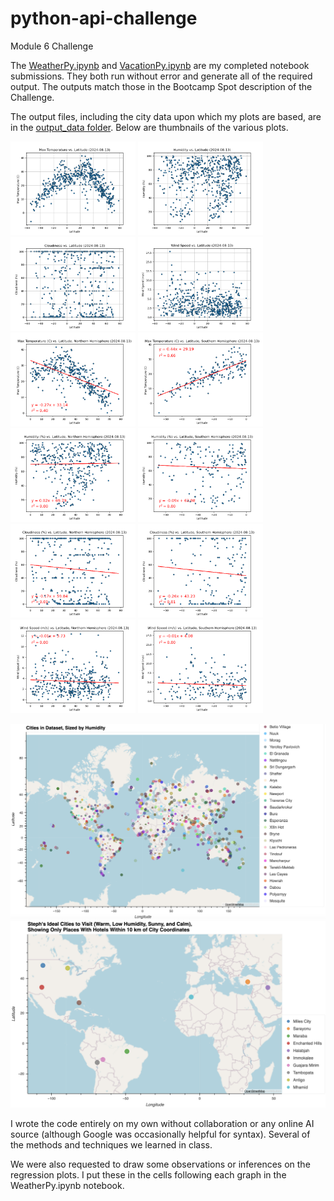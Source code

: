 # python-api-challenge
Module 6 Challenge

The [WeatherPy.ipynb](WeatherPy/WeatherPy.ipynb) and [VacationPy.ipynb](WeatherPy/VacationPy.ipynb) are my completed notebook submissions. They both run without error and generate all of the required output. The outputs match those in the Bootcamp Spot description of the Challenge.

The output files, including the city data upon which my plots are based, are in the [output_data folder](WeatherPy/output_data).  Below are thumbnails of the various plots.

<img src="WeatherPy/output_data/Fig1_maxtemp.png" width=200>
<img src="WeatherPy/output_data/Fig2_humidity.png" width=200>
<img src="WeatherPy/output_data/Fig3_cloudiness.png" width=200>
<img src="WeatherPy/output_data/Fig4_wind.png" width=200>
<img src="WeatherPy/output_data/Fig5_maxtemp_nh_reg.png" width=200>
<img src="WeatherPy/output_data/Fig6_maxtemp_sh_reg.png" width=200>
<img src="WeatherPy/output_data/Fig7_humidity_nh_reg.png" width=200>
<img src="WeatherPy/output_data/Fig8_humidity_sh_reg.png" width=200>
<img src="WeatherPy/output_data/Fig9_cloudiness_nh_reg.png" width=200>
<img src="WeatherPy/output_data/Fig10_cloudiness_sh_reg.png" width=200>
<img src="WeatherPy/output_data/Fig11_wind_nh_reg.png" width=200>
<img src="WeatherPy/output_data/Fig12_wind_sh_reg.png" width=200>

![cities_in_dataset](WeatherPy/output_data/cities_in_dataset.png?raw=true)
![cities_in_dataset](WeatherPy/output_data/ideal_cities_with_hotels.png?raw=true)

I wrote the code entirely on my own without collaboration or any online AI source (although Google was occasionally helpful for syntax). Several of the methods and techniques we learned in class.

We were also requested to draw some observations or inferences on the regression plots. I put these in the cells following each graph in the WeatherPy.ipynb notebook. 
